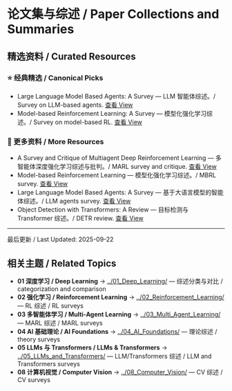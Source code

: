 # 论文集与综述 / Paper Collections and Summaries

## 精选资料 / Curated Resources

### ⭐ 经典精选 / Canonical Picks

- Large Language Model Based Agents: A Survey — LLM 智能体综述。/ Survey on LLM-based agents. [查看 View](../_library/The_Rise_and_Potential_of_Large_Language_Model_Based_Agents_A_Survey.pdf)
- Model-based Reinforcement Learning: A Survey — 模型化强化学习综述。/ Survey on model-based RL. [查看 View](../_library/Model-based_Reinforcement_Learning_A_Survey.pdf)

### 📄 更多资料 / More Resources

- A Survey and Critique of Multiagent Deep Reinforcement Learning — 多智能体深度强化学习综述与批判。/ MARL survey and critique. [查看 View](../_library/A_Survey_and_Critique_of_Multiagent_Deep_Reinforcement_Learning.pdf)
- Model-based Reinforcement Learning — 模型化强化学习综述。/ MBRL survey. [查看 View](../_library/Model-based_Reinforcement_Learning_A_Survey.pdf)
- Large Language Model Based Agents: A Survey — 基于大语言模型的智能体综述。/ LLM agents survey. [查看 View](../_library/The_Rise_and_Potential_of_Large_Language_Model_Based_Agents_A_Survey.pdf)
- Object Detection with Transformers: A Review — 目标检测与 Transformer 综述。/ DETR review. [查看 View](../_library/Object_Detection_with_Transformers_A_Review.pdf)

---

最后更新 / Last Updated: 2025-09-22

## 相关主题 / Related Topics

- **01 深度学习 / Deep Learning** → [../01_Deep_Learning/](../01_Deep_Learning/) — 综述分类与对比 / categorization and comparison
- **02 强化学习 / Reinforcement Learning** → [../02_Reinforcement_Learning/](../02_Reinforcement_Learning/) — RL 综述 / RL surveys
- **03 多智能体学习 / Multi-Agent Learning** → [../03_Multi_Agent_Learning/](../03_Multi_Agent_Learning/) — MARL 综述 / MARL surveys
- **04 AI 基础理论 / AI Foundations** → [../04_AI_Foundations/](../04_AI_Foundations/) — 理论综述 / theory surveys
- **05 LLMs 与 Transformers / LLMs & Transformers** → [../05_LLMs_and_Transformers/](../05_LLMs_and_Transformers/) — LLM/Transformers 综述 / LLM and Transformers surveys
- **08 计算机视觉 / Computer Vision** → [../08_Computer_Vision/](../08_Computer_Vision/) — CV 综述 / CV surveys